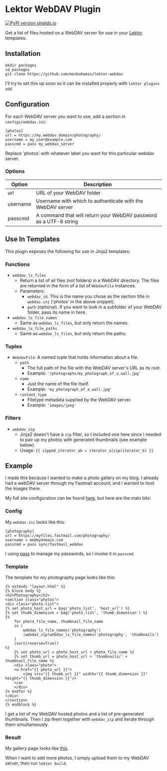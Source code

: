# Lektor WebDAV Plugin

[![PyPI version shields.io](https://img.shields.io/pypi/v/lektor-webdav.svg)](https://pypi.python.org/pypi/lektor-webdav/)

Get a list of files hosted on a WebDAV server for use in your
[Lektor](https://www.getlektor.com/) templates.


## Installation

```
mkdir packages
cd packages
git clone https://github.com/mesbahamin/lektor-webdav
```

I'll try to set this up soon so it can be installed properly with `lektor
plugins add`.


## Configuration

For each WebDAV server you want to use, add a section in `configs/webdav.ini`:

```
[photos]
url = https://my.webdav.domain/photography/
username = my_user@example.com
passcmd = pass my_webdav_server
```

Replace 'photos' with whatever label you want for this particular webdav server.


### Options

|Option   | Description
|---------|-------------------------------------------------------------------------
|url      | URL of your WebDAV folder
|username | Username with which to authenticate with the WebDAV server
|passcmd  | A command that will return your WebDAV password as a UTF-8 string


## Use In Templates

This plugin exposes the following for use in Jinja2 templates:


### Functions

- `webdav_ls_files`
    - Return a list of all files (not folders) in a WebDAV directory. The files
      are returned in the form of a list of `WebdavFile` instances.
    - Parameters:
        - `webdav_id`. This is the name you chose as the section title in
          `webdav.ini` ('photos' in the above snippet).
        - `path` (optional). If you want to look in a subfolder of your WebDAV
          folder, pass its name in here.
- `webdav_ls_file_names`
    - Same as `webdav_ls_files`, but only return the names.
- `webdav_ls_file_paths`
    - Same as `webdav_ls_files`, but only return the paths.


### Tuples

- `WebdavFile`: A named tuple that holds information about a file.
    - `path`
        - The full path of the file with the WebDAV server's URL as its root.
        - Example: `'/photographs/my_photograph_of_a_wall.jpg'`
    - `name`
        - Just the name of the file itself.
        - Example: `'my_photograph_of_a_wall.jpg'`
    - `content_type`
        - Filetype metadata supplied by the WebDAV server.
        - Example: `'images/jpeg'`


### Filters

- `webdav_zip`
    - Jinja2 doesn't have a `zip` filter, so I included one here since I needed
      to pair up my photos with generated thumbnails (see example below).
    - Usage: `{{ zipped_iterator_ab = iterator_a|zip(iterator_b) }}`


## Example

I made this because I wanted to make a photo gallery on my blog. I already had
a webDAV server through my Fastmail account, and I wanted to host the images
there.

My full site configuration can be found
[here](https://github.com/mesbahamin/amin.space), but here are the main bits:


### Config

My `webdav.ini` looks like this:

```
[photography]
url = https://myfiles.fastmail.com/photography/
username = me@mydomain.com
passcmd = pass sync/fastmail_webdav
```

I using [pass](https://www.passwordstore.org/) to manage my passwords, so
I invoke it in `passcmd`.


### Template

The template for my photography page looks like this:

```
{% extends "layout.html" %}
{% block body %}
<h2>Photography</h2>
<section class="photos">
<div class="photo-list">
{% set photo_host_url = bag('photo_list', 'host_url') %}
{% set thumb_dimension = bag('photo_list', 'thumb_dimension') %}
{%
    for photo_file_name, thumbnail_file_name
    in (
        webdav_ls_file_names('photography')
        |webdav_zip(webdav_ls_file_names('photography', 'thumbnails')
    )
    |sort(reverse=True))
%}
    {% set photo_url = photo_host_url + photo_file_name %}
    {% set thumb_url = photo_host_url + 'thumbnails/' + thumbnail_file_name %}
    <div class="photo">
    <a href="{{ photo_url }}">
        <img src="{{ thumb_url }}" width="{{ thumb_dimension }}" height="{{ thumb_dimension }}"/>
    </a>
    </div>
{% endfor %}
</div>
</section>
{% endblock %}
```

I get a list of my WebDAV hosted photos and a list of pre-generated thumbnails.
Then I zip them together with `webdav_zip` and iterate through them
simultaneously.


### Result

My gallery page looks like [this](https://www.amin.space/photography/).

When I want to add more photos, I simply upload them to my WebDAV server, then
run `lektor build`.
